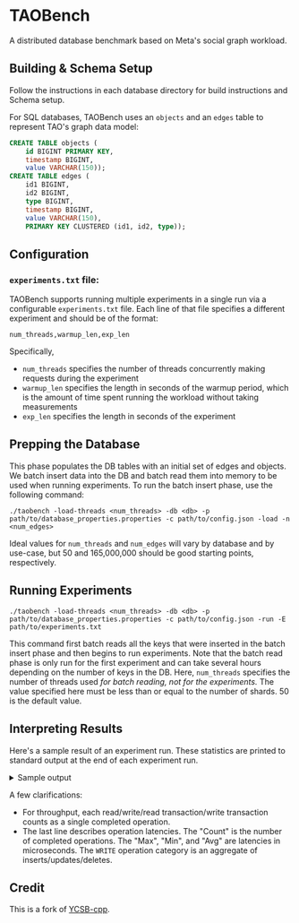 # TAOBench
A distributed database benchmark based on Meta's social graph workload.

## Building & Schema Setup

Follow the instructions in each database directory for build instructions and
Schema setup.

For SQL databases, TAOBench uses an `objects` and an `edges` table to represent
TAO's graph data model:
```sql
CREATE TABLE objects (
    id BIGINT PRIMARY KEY,
    timestamp BIGINT,
    value VARCHAR(150));
CREATE TABLE edges (
    id1 BIGINT,
    id2 BIGINT,
    type BIGINT,
    timestamp BIGINT,
    value VARCHAR(150),
    PRIMARY KEY CLUSTERED (id1, id2, type));
```

## Configuration

### `experiments.txt` file:

TAOBench supports running multiple experiments in a single run via a configurable `experiments.txt` file. Each line of that file specifies a different experiment and should be of the format:

``num_threads,warmup_len,exp_len``

Specifically,

- `num_threads` specifies the number of threads concurrently making requests
  during the experiment
- `warmup_len` specifies the length in seconds of the warmup period, which is
  the amount of time spent running the workload without taking measurements
- `exp_len` specifies the length in seconds of the experiment

## Prepping the Database

This phase populates the DB tables with an initial set of edges and objects. We batch insert data into the DB and batch read them into memory to be used when running experiments. To run the batch insert phase, use the following command:

```
./taobench -load-threads <num_threads> -db <db> -p path/to/database_properties.properties -c path/to/config.json -load -n <num_edges>
```

Ideal values for `num_threads` and `num_edges` will vary by database and by use-case, but 50 and 165,000,000 should be good starting points, respectively.

## Running Experiments

```
./taobench -load-threads <num_threads> -db <db> -p path/to/database_properties.properties -c path/to/config.json -run -E path/to/experiments.txt
```

This command first batch reads all the keys that were inserted in the batch insert phase and then begins to run experiments. Note that the batch read phase is only run for the first experiment and can take several hours depending on the number of keys in the DB.
Here, `num_threads` specifies the number of threads used *for batch reading, not for the experiments.* The value specified here must be less than or equal to the number of shards. 50 is the default value.

## Interpreting Results
Here's a sample result of an experiment run. These statistics are printed to
standard output at the end of each experiment run.

<details>
  <summary>Sample output</summary>

```
Total runtime (sec): 61.0204
Runtime excluding warmup (sec): 50.9823
Total completed operations excluding warmup: 5955
Throughput excluding warmup: 116.805
Number of overtime operations: 7615
Number of failed operations: 0
5955 operations; [INSERT: Count=216 Max=99399.29 Min=992.38 Avg=35662.55] [READ: Count=4126 Max=96849.38 Min=256.38 Avg=12637.73] [UPDATE: Count=1190 Max=186863.46 Min=918.42 Avg=40857.72] [READTRANSACTION: Count=393 Max=5861590.29 Min=1301.79 Avg=219441.40] [WRITETRANSACTION: Count=30 Max=588020.75 Min=4498.29 Avg=150933.08] [WRITE: Count=1406 Max=186863.46 Min=918.42 Avg=40059.60]
```
</details>

A few clarifications:

- For throughput, each read/write/read transaction/write transaction counts as a
  single completed operation.
- The last line describes operation latencies. The "Count" is the number of
  completed operations. The "Max", "Min", and "Avg" are latencies in
  microseconds.  The `WRITE` operation category is an aggregate of
  inserts/updates/deletes.

## Credit
This is a fork of [YCSB-cpp](https://github.com/ls4154/YCSB-cpp).
